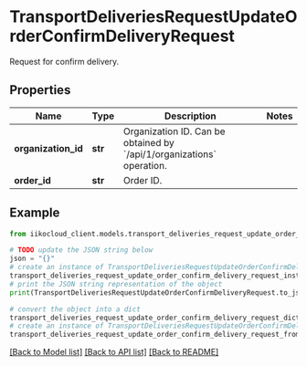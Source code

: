 # TransportDeliveriesRequestUpdateOrderConfirmDeliveryRequest

Request for confirm delivery.

## Properties

Name | Type | Description | Notes
------------ | ------------- | ------------- | -------------
**organization_id** | **str** | Organization ID.                Can be obtained by &#x60;/api/1/organizations&#x60; operation. | 
**order_id** | **str** | Order ID. | 

## Example

```python
from iikocloud_client.models.transport_deliveries_request_update_order_confirm_delivery_request import TransportDeliveriesRequestUpdateOrderConfirmDeliveryRequest

# TODO update the JSON string below
json = "{}"
# create an instance of TransportDeliveriesRequestUpdateOrderConfirmDeliveryRequest from a JSON string
transport_deliveries_request_update_order_confirm_delivery_request_instance = TransportDeliveriesRequestUpdateOrderConfirmDeliveryRequest.from_json(json)
# print the JSON string representation of the object
print(TransportDeliveriesRequestUpdateOrderConfirmDeliveryRequest.to_json())

# convert the object into a dict
transport_deliveries_request_update_order_confirm_delivery_request_dict = transport_deliveries_request_update_order_confirm_delivery_request_instance.to_dict()
# create an instance of TransportDeliveriesRequestUpdateOrderConfirmDeliveryRequest from a dict
transport_deliveries_request_update_order_confirm_delivery_request_from_dict = TransportDeliveriesRequestUpdateOrderConfirmDeliveryRequest.from_dict(transport_deliveries_request_update_order_confirm_delivery_request_dict)
```
[[Back to Model list]](../README.md#documentation-for-models) [[Back to API list]](../README.md#documentation-for-api-endpoints) [[Back to README]](../README.md)


